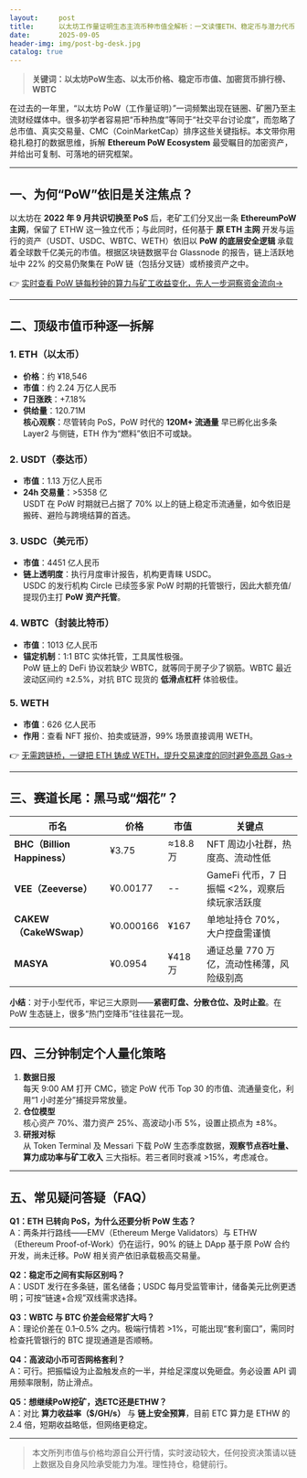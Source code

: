 ```yaml
---
layout:     post
title:      以太坊工作量证明生态主流币种市值全解析：一文读懂ETH、稳定币与潜力代币
date:       2025-09-05
header-img: img/post-bg-desk.jpg
catalog: true
---
```


> **关键词：以太坊PoW生态、以太币价格、稳定币市值、加密货币排行榜、WBTC**

在过去的一年里，“以太坊 PoW（工作量证明）”一词频繁出现在链圈、矿圈乃至主流财经媒体中。很多初学者容易把“币种热度”等同于“社交平台讨论度”，而忽略了总市值、真实交易量、CMC（CoinMarketCap）排序这些关键指标。本文带你用稳扎稳打的数据思维，拆解 **Ethereum PoW Ecosystem** 最受瞩目的加密资产，并给出可复制、可落地的研究框架。

---

## 一、为何“PoW”依旧是关注焦点？

以太坊在 **2022 年 9 月共识切换至 PoS** 后，老矿工们分叉出一条 **EthereumPoW 主网**，保留了 ETHW 这一独立代币；与此同时，任何基于 **原 ETH 主网** 开发与运行的资产（USDT、USDC、WBTC、WETH）依旧以 **PoW 的底层安全逻辑** 承载着全球数千亿美元的市值。根据区块链数据平台 Glassnode 的报告，链上活跃地址中 22% 的交易仍聚集在 PoW 链（包括分叉链）或桥接资产之中。

👉 [实时查看 PoW 链每秒钟的算力与矿工收益变化，先人一步洞察资金流向→](https://okxdog.com/)

---

## 二、顶级市值币种逐一拆解

### 1. ETH（以太币）
- **价格**：约 ¥18,546  
- **市值**：约 2.24 万亿人民币  
- **7日涨跌**：+7.18%  
- **供给量**：120.71M  
**核心观察**：尽管转向 PoS，PoW 时代的 **120M+ 流通量** 早已孵化出多条 Layer2 与侧链，ETH 作为“燃料”依旧不可或缺。

### 2. USDT（泰达币）
- **市值**：1.13 万亿人民币  
- **24h 交易量**：>5358 亿  
USDT 在 PoW 时期就已占据了 70% 以上的链上稳定币流通量，如今依旧是搬砖、避险与跨境结算的首选。

### 3. USDC（美元币）
- **市值**：4451 亿人民币  
- **链上透明度**：执行月度审计报告，机构更青睐 USDC。  
USDC 的发行机构 Circle 已续签多家 PoW 时期的托管银行，因此大额充值/提现仍主打 **PoW 资产托管**。

### 4. WBTC（封装比特币）
- **市值**：1013 亿人民币  
- **锚定机制**：1:1 BTC 实体托管，工具属性极强。  
PoW 链上的 DeFi 协议若缺少 WBTC，就等同于房子少了钢筋。WBTC 最近波动区间约 ±2.5%，对抗 BTC 现货的 **低滑点杠杆** 体验极佳。

### 5. WETH
- **市值**：626 亿人民币  
- **作用**：查看 NFT 报价、拍卖或链游，99% 场景直接调用 WETH。  

👉 [无需跨链桥，一键把 ETH 铸成 WETH，提升交易速度的同时避免高昂 Gas→](https://okxdog.com/)

---

## 三、赛道长尾：黑马或“烟花”？

| 币名 | 价格 | 市值 | 关键点 |
| --- | ---- | ---- | ------ |
| **BHC（Billion Happiness）** | ¥3.75 | ≈18.8 万 | NFT 周边小社群，热度高、流动性低 |
| **VEE（Zeeverse）** | ¥0.00177 | -- | GameFi 代币，7 日振幅 <2%，观察后续玩家活跃度 |
| **CAKEW（CakeWSwap）** | ¥0.000166 | ¥167 | 单地址持仓 70%，大户控盘需谨慎 |
| **MASYA** | ¥0.0954 | ¥418 万 | 通证总量 770 万亿，流动性稀薄，风险级别高 |

**小结**：对于小型代币，牢记三大原则——**紧密盯盘、分散仓位、及时止盈**。在 PoW 生态链上，很多“热门空降币”往往昙花一现。

---

## 四、三分钟制定个人量化策略

1. **数据日报**  
   每天 9:00 AM 打开 CMC，锁定 PoW 代币 Top 30 的市值、流通量变化，利用“1 小时差分”捕捉异常放量。  
2. **仓位模型**  
   核心资产 70%、潜力资产 25%、高波动小币 5%，设置止损点为 ±8%。  
3. **研报对标**  
   从 Token Terminal 及 Messari 下载 PoW 生态季度数据，**观察节点吞吐量、算力成功率与矿工收入** 三大指标。若三者同时衰减 >15%，考虑减仓。

---

## 五、常见疑问答疑（FAQ）

**Q1：ETH 已转向 PoS，为什么还要分析 PoW 生态？**  
A：两条并行路线——EMV（Ethereum Merge Validators）与 ETHW（Ethereum Proof-of-Work）仍在运行，90% 的链上 DApp 基于原 PoW 合约开发，尚未迁移。PoW 相关资产依旧承载极高交易量。

**Q2：稳定币之间有实际区别吗？**  
A：USDT 发行在多条链，匿名储备；USDC 每月受监管审计，储备美元比例更透明；可按“链速+合规”双线需求选择。

**Q3：WBTC 与 BTC 价差会经常扩大吗？**  
A：理论价差在 0.1–0.5% 之内。极端行情若 >1%，可能出现“套利窗口”，需同时检查托管银行的 BTC 提现通道是否顺畅。

**Q4：高波动小币可否网格套利？**  
A：可行。把振幅设为止盈触发点的一半，并给足深度以免砸盘。务必设置 API 调用频率限制，防止滑点。

**Q5：想继续PoW挖矿，选ETC还是ETHW？**  
A：对比 **算力收益率（$/GH/s）** 与 **链上安全预算**，目前 ETC 算力是 ETHW 的 2.4 倍，短期收益略低，但网络更稳定。

---

> 本文所列市值与价格均源自公开行情，实时波动较大，任何投资决策请以链上数据及自身风险承受能力为准。理性持仓，稳健前行。